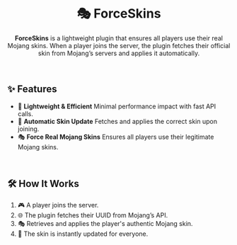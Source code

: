 <div align="center">

# 🎭 ForceSkins

**ForceSkins** is a lightweight plugin that ensures all players use their real Mojang skins. When a player joins the server, the plugin fetches their official skin from Mojang’s servers and applies it automatically.

</div>

<br>

## ✨ Features

- 🚀 **Lightweight & Efficient** Minimal performance impact with fast API calls.
- 🔄 **Automatic Skin Update** Fetches and applies the correct skin upon joining.
- 🎭 **Force Real Mojang Skins** Ensures all players use their legitimate Mojang skins.

<br>

## 🛠️ How It Works

1. 🎮 A player joins the server.
2. 🌐 The plugin fetches their UUID from Mojang’s API.
3. 🎭 Retrieves and applies the player's authentic Mojang skin.
4. 🔄 The skin is instantly updated for everyone.
